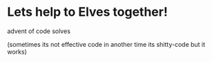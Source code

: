 # Lets help to Elves together!

advent of code solves

(sometimes its not effective code in another time its shitty-code but it works)
